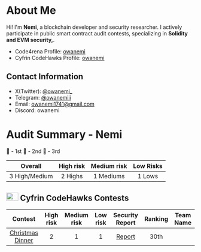 # About Me

Hi! I'm **Nemi**, a blockchain developer and security researcher. 
I actively participate in public smart contract audit contests, specializing in **Solidity and EVM security,**.  

- Code4rena Profile: [owanemi](https://code4rena.com/@owanemi)
- Cyfrin CodeHawks Profile: [owanemi](https://profiles.cyfrin.io/u/owanemi)

## Contact Information

- X(Twitter): [@owanemi_](https://x.com/owanemi)
- Telegram: [@owanemiii](https://t.me/owanemiii)
- Email: [owanemi1741@gmail.com](owanemi1741@gmail.com)
- Discord: owanemi

# Audit Summary - Nemi

🥇 - 1st
🥈 - 2nd
🥉 - 3rd

|    Overall     | High risk | Medium risk | Low Risks |
| :------------: | :-------: | :---------: | :-------: |
| 3 High/Medium | 2 Highs  | 1 Mediums  |  1 Lows  |

## <img src="https://res.cloudinary.com/droqoz7lg/image/upload/v1689080263/snhkgvtsidryjdtx0pce.png" width=32 height=22> Cyfrin CodeHawks Contests

|                                   Contest                                    | High risk | Medium risk | Low risk |                                                 Security Report                                                 | Ranking | Team Name |
| :--------------------------------------------------------------------------: | :-------: | :---------: | :------: | :-------------------------------------------------------------------------------------------------------------: | :-----: | --------- |
| [Christmas Dinner](https://codehawks.cyfrin.io/c/2024-12-christmas-dinner) |     2     |      1      |    1     |   [Report](https://github.com/owanemi/2024-12-christmas-dinner/blob/audit-data/audit-data/findings.md)    |    30th    |           |

